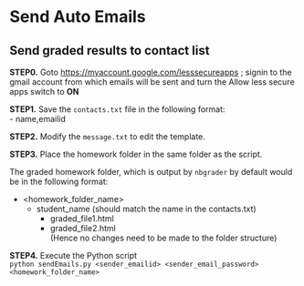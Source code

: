 # Send Auto Emails
## Send graded results to contact list

**STEP0.** Goto https://myaccount.google.com/lesssecureapps ; signin to the gmail account from which emails will be sent and turn the Allow less secure apps switch to **ON**

**STEP1.** Save the `contacts.txt` file in the following format:<br/>
    - name,emailid

**STEP2.** Modify the `message.txt` to edit the template.

**STEP3.** Place the homework folder in the same folder as the script. 

The graded homework folder, which is output by `nbgrader` by default would be in the following format: 
  - <homework_folder_name>
    - student_name (should match the name in the contacts.txt)
      - graded_file1.html
      - graded_file2.html
  <br/>(Hence no changes need to be made to the folder structure) 

**STEP4.** Execute the Python script <br/>
```python sendEmails.py <sender_emailid> <sender_email_password> <homework_folder_name>```
